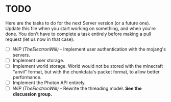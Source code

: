 # TODO
Here are the tasks to do for the next Server version (or a future one). Update this file when you start working on something,
and when you're done. You don't have to complete a task entirely before making a pull request (let us now in that case).
- [ ] *WIP (TheElectronWill)* - Implement user authentication with the mojang's servers.
- [ ] Implement user storage.
- [ ] Implement world storage. World would not be stored with the minecraft "anvil" format, but with the chunkdata's packet format, to allow better performance.
- [ ] Implement the Photon API entirely.
- [ ] *WIP (TheElectronWill)* - Rewrite the threading model. **See the discussion group.**
